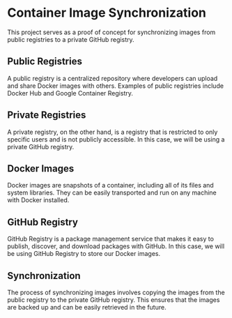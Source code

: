 # Container Image Synchronization
This project serves as a proof of concept for synchronizing images from public registries to a private GitHub registry.

## Public Registries
A public registry is a centralized repository where developers can upload and share Docker images with others. Examples of public registries include Docker Hub and Google Container Registry.

## Private Registries
A private registry, on the other hand, is a registry that is restricted to only specific users and is not publicly accessible. In this case, we will be using a private GitHub registry.

## Docker Images
Docker images are snapshots of a container, including all of its files and system libraries. They can be easily transported and run on any machine with Docker installed.

## GitHub Registry
GitHub Registry is a package management service that makes it easy to publish, discover, and download packages with GitHub. In this case, we will be using GitHub Registry to store our Docker images.

## Synchronization
The process of synchronizing images involves copying the images from the public registry to the private GitHub registry. This ensures that the images are backed up and can be easily retrieved in the future.


